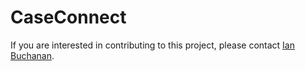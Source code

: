 # CaseConnect

If you are interested in contributing to this project, please contact [Ian Buchanan](mailto:ian.buchanan@versionone.com).
